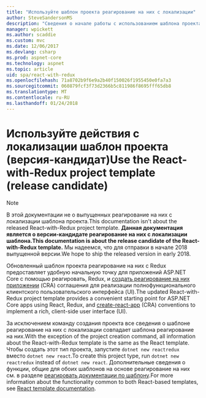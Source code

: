 ```yaml
---
title: "Используйте шаблон проекта реагирование на них с локализации"
author: SteveSandersonMS
description: "Сведения о начале работы с использованием шаблона проекта ASP.NET Core одностраничного приложения (SPA) версии кандидата для действия с Redux и создание-реагирование на них приложения."
manager: wpickett
ms.author: scaddie
ms.custom: mvc
ms.date: 12/06/2017
ms.devlang: csharp
ms.prod: aspnet-core
ms.technology: aspnet
ms.topic: article
uid: spa/react-with-redux
ms.openlocfilehash: 71a8702b9f6e9a2b40f150026f1955450e0fa7a3
ms.sourcegitcommit: 060879fcf3f73d2366b5c811986f8695fff65db8
ms.translationtype: MT
ms.contentlocale: ru-RU
ms.lasthandoff: 01/24/2018
---
```

# <a name="use-the-react-with-redux-project-template-release-candidate"></a><span data-ttu-id="6c3bd-103">Используйте действия с локализации шаблон проекта (версия-кандидат)</span><span class="sxs-lookup"><span data-stu-id="6c3bd-103">Use the React-with-Redux project template (release candidate)</span></span>

> [!NOTE]
> <span data-ttu-id="6c3bd-104">В этой документации не о выпущенных реагирование на них с локализации шаблона проекта.</span><span class="sxs-lookup"><span data-stu-id="6c3bd-104">This documentation isn't about the released React-with-Redux project template.</span></span> <span data-ttu-id="6c3bd-105">**Данная документация является о версии-кандидате реагирование на них с локализации шаблона.**</span><span class="sxs-lookup"><span data-stu-id="6c3bd-105">**This documentation is about the release candidate of the React-with-Redux template.**</span></span> <span data-ttu-id="6c3bd-106">Мы надеемся, что для отправки в начале 2018 выпущенной версии.</span><span class="sxs-lookup"><span data-stu-id="6c3bd-106">We hope to ship the released version in early 2018.</span></span>

<span data-ttu-id="6c3bd-107">Обновленный шаблон проекта реагирование на них с Redux предоставляет удобную начальную точку для приложений ASP.NET Core с помощью реагировать, Redux, и [создать реагирование на них приложении](https://github.com/facebookincubator/create-react-app) (CRA) соглашения для реализации полнофункционального клиентского пользовательского интерфейса (UI).</span><span class="sxs-lookup"><span data-stu-id="6c3bd-107">The updated React-with-Redux project template provides a convenient starting point for ASP.NET Core apps using React, Redux, and [create-react-app](https://github.com/facebookincubator/create-react-app) (CRA) conventions to implement a rich, client-side user interface (UI).</span></span>

<span data-ttu-id="6c3bd-108">За исключением команду создания проекта все сведения о шаблоне реагирование на них с локализации совпадает шаблона реагирование на них.</span><span class="sxs-lookup"><span data-stu-id="6c3bd-108">With the exception of the project creation command, all information about the React-with-Redux template is the same as the React template.</span></span> <span data-ttu-id="6c3bd-109">Чтобы создать этот тип проекта, запустите `dotnet new reactredux` вместо `dotnet new react`.</span><span class="sxs-lookup"><span data-stu-id="6c3bd-109">To create this project type, run `dotnet new reactredux` instead of `dotnet new react`.</span></span> <span data-ttu-id="6c3bd-110">Дополнительные сведения о функции, общие для обоих шаблонов на основе реагирование на них см. в разделе [реагировать документации по шаблону](xref:spa/react).</span><span class="sxs-lookup"><span data-stu-id="6c3bd-110">For more information about the functionality common to both React-based templates, see [React template documentation](xref:spa/react).</span></span>

